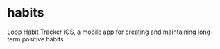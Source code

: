 # habits
Loop Habit Tracker iOS, a mobile app for creating and maintaining long-term positive habits 

